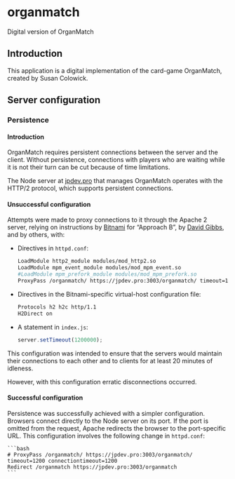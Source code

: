 # organmatch

Digital version of OrganMatch

## Introduction

This application is a digital implementation of the card-game OrganMatch, created by Susan Colowick.

## Server configuration

### Persistence

#### Introduction

OrganMatch requires persistent connections between the server and the client. Without persistence, connections with players who are waiting while it is not their turn can be cut because of time limitations.

The Node server at [jpdev.pro](https://jpdev.pro) that manages OrganMatch operates with the HTTP/2 protocol, which supports persistent connections.

#### Unsuccessful configuration

Attempts were made to proxy connections to it through the Apache 2 server, relying on instructions by [Bitnami](https://docs.bitnami.com/bch/apps/trac/administration/enable-http2-apache/) for “Approach B”, by [David Gibbs](https://www.geekyramblings.net/2019/02/18/http-2-apache-lightsail/), and by others, with:

- Directives in `httpd.conf`:

    ```bash
    LoadModule http2_module modules/mod_http2.so
    LoadModule mpm_event_module modules/mod_mpm_event.so
    #LoadModule mpm_prefork_module modules/mod_mpm_prefork.so
    ProxyPass /organmatch/ https://jpdev.pro:3003/organmatch/ timeout=1200 connectiontimeout=1200
    ```

- Directives in the Bitnami-specific virtual-host configuration file:

    ```bash
    Protocols h2 h2c http/1.1
    H2Direct on
    ```

- A statement in `index.js`:

    ```javascript
    server.setTimeout(1200000);
    ```

This configuration was intended to ensure that the servers would maintain their connections to each other and to clients for at least 20 minutes of idleness.

However, with this configuration erratic disconnections occurred.

#### Successful configuration

Persistence was successfully achieved with a simpler configuration. Browsers connect directly to the Node server on its port. If the port is omitted from the request, Apache redirects the browser to the port-specific URL. This configuration involves the following change in `httpd.conf`:

    ```bash
    # ProxyPass /organmatch/ https://jpdev.pro:3003/organmatch/ timeout=1200 connectiontimeout=1200
    Redirect /organmatch https://jpdev.pro:3003/organmatch
    ```
